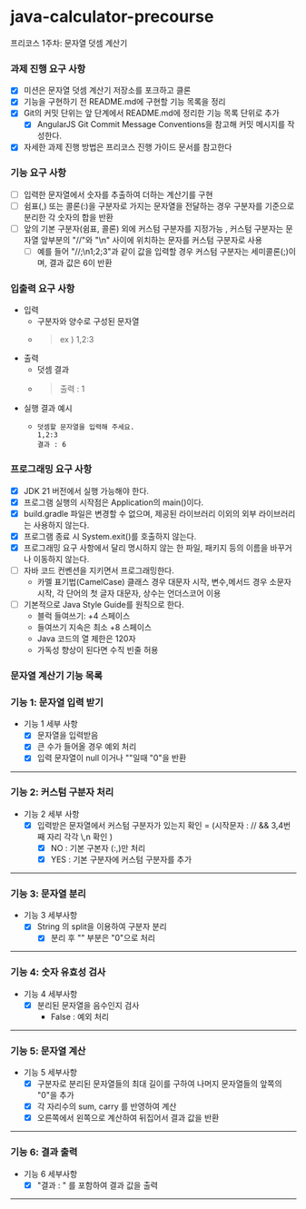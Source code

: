 # java-calculator-precourse
프리코스 1주차: 문자열 덧셈 계산기

### 과제 진행 요구 사항
- [X] 미션은 문자열 덧셈 계산기 저장소를 포크하고 클론
- [X] 기능을 구현하기 전 README.md에 구현할 기능 목록을 정리
- [X] Git의 커밋 단위는 앞 단계에서 README.md에 정리한 기능 목록 단위로 추가
    - [X]  AngularJS Git Commit Message Conventions을 참고해 커밋 메시지를 작성한다.
- [X] 자세한 과제 진행 방법은 프리코스 진행 가이드 문서를 참고한다

### 기능 요구 사항
- [ ] 입력한 문자열에서 숫자를 추출하여 더하는 계산기를 구현
- [ ] 쉼표(,) 또는 콜론(:)을 구분자로 가지는 문자열을 전달하는 경우 구분자를 기준으로 분리한 각 숫자의 합을 반환
- [ ] 앞의 기본 구분자(쉼표, 콜론) 외에 커스텀 구분자를 지정가능 , 커스텀 구분자는 문자열 앞부분의 "//"와 "\n" 사이에 위치하는 문자를 커스텀 구분자로 사용
    - [ ] 예를 들어 "//;\n1;2;3"과 같이 값을 입력할 경우 커스텀 구분자는 세미콜론(;)이며, 결과 값은 6이 반환

### 입출력 요구 사항
  - 입력
    - 구분자와 양수로 구성된 문자열
    - > ex )  1,2:3
  - 출력
    - 덧셈 결과
    - > 출력 : 1
  - 실행 결과 예시
    - ```
      덧셈할 문자열을 입력해 주세요.
      1,2:3
      결과 : 6
      ```

### 프로그래밍 요구 사항
- [X] JDK 21 버전에서 실행 가능해야 한다.
- [X] 프로그램 실행의 시작점은 Application의 main()이다.
- [X] build.gradle 파일은 변경할 수 없으며, 제공된 라이브러리 이외의 외부 라이브러리는 사용하지 않는다.
- [X] 프로그램 종료 시 System.exit()를 호출하지 않는다.
- [X] 프로그래밍 요구 사항에서 달리 명시하지 않는 한 파일, 패키지 등의 이름을 바꾸거나 이동하지 않는다.
- [ ] 자바 코드 컨벤션을 지키면서 프로그래밍한다.
  - 카멜 표기법(CamelCase) 클래스 경우 대문자 시작, 변수,메서드 경우 소문자 시작, 각 단어의 첫 글자 대문자, 상수는 언더스코어 이용
- [ ] 기본적으로 Java Style Guide를 원칙으로 한다.
  - 블럭 들여쓰기: +4 스페이스
  - 들여쓰기 지속은 최소 +8 스페이스
  - Java 코드의 열 제한은 120자
  - 가독성 향상이 된다면 수직 빈줄 허용
### 문자열 계산기 기능 목록

### 기능 1: 문자열 입력 받기
- 기능 1 세부 사항
  - [X] 문자열을 입력받음
  - [X] 큰 수가 들어올 경우 예외 처리
  - [X] 입력 문자열이 null 이거나 ""일때 "0"을 반환
---
### 기능 2: 커스텀 구분자 처리 
- 기능 2 세부 사항
  - [X] 입력받은 문자열에서 커스텀 구분자가 있는지 확인 = (시작문자 : // && 3,4번째 자리 각각 \\,n 확인 )
    - [X] NO : 기본 구본자 (:,)만 처리
    - [X] YES : 기본 구분자에 커스텀 구분자를 추가
---
### 기능 3: 문자열 분리
- 기능 3 세부사항
  - [X] String 의 split을 이용하여 구분자 분리
    - [X] 분리 후 "" 부분은 "0"으로 처리
---
### 기능 4: 숫자 유효성 검사
- 기능 4 세부사항
    - [X] 분리된 문자열을 음수인지 검사
      - False : 예외 처리

---
### 기능 5: 문자열 계산 
- 기능 5 세부사항
    - [X] 구분자로 분리된 문자열들의 최대 길이를 구하여 나머지 문자열들의 앞쪽의 "0"을 추가
    - [X] 각 자리수의 sum, carry 를 반영하여 계산
    - [X] 오른쪽에서 왼쪽으로 계산하여 뒤집어서 결과 값을 반환 
---

### 기능 6: 결과 출력
- 기능 6 세부사항
    - [X] "결과 : " 를 포함하여 결과 값을 출력
---



